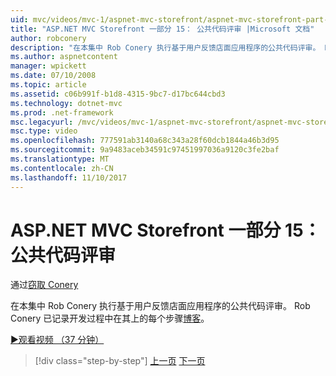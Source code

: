 ```yaml
---
uid: mvc/videos/mvc-1/aspnet-mvc-storefront/aspnet-mvc-storefront-part-15-public-code-review
title: "ASP.NET MVC Storefront 一部分 15： 公共代码评审 |Microsoft 文档"
author: robconery
description: "在本集中 Rob Conery 执行基于用户反馈店面应用程序的公共代码评审。 Rob Conery 已记录在开发中的每个步骤..."
ms.author: aspnetcontent
manager: wpickett
ms.date: 07/10/2008
ms.topic: article
ms.assetid: c06b991f-b1d8-4315-9bc7-d17bc644cbd3
ms.technology: dotnet-mvc
ms.prod: .net-framework
msc.legacyurl: /mvc/videos/mvc-1/aspnet-mvc-storefront/aspnet-mvc-storefront-part-15-public-code-review
msc.type: video
ms.openlocfilehash: 777591ab3140a68c343a28f60dcb1844a46b3d95
ms.sourcegitcommit: 9a9483aceb34591c97451997036a9120c3fe2baf
ms.translationtype: MT
ms.contentlocale: zh-CN
ms.lasthandoff: 11/10/2017
---
```

<a name="aspnet-mvc-storefront-part-15-public-code-review"></a>ASP.NET MVC Storefront 一部分 15： 公共代码评审
====================
通过[窃取 Conery](https://github.com/robconery)

在本集中 Rob Conery 执行基于用户反馈店面应用程序的公共代码评审。 Rob Conery 已记录开发过程中在其上的每个步骤[博客](http://blog.wekeroad.com/mvc-storefront/mvcstore-part-15/)。

[&#9654;观看视频 （37 分钟）](https://channel9.msdn.com/Blogs/ASP-NET-Site-Videos/aspnet-mvc-storefront-part-15-public-code-review)

>[!div class="step-by-step"]
[上一页](aspnet-mvc-storefront-part-14-rich-client-interaction.md)
[下一页](aspnet-mvc-storefront-part-16-membership-redo-with-openid.md)
